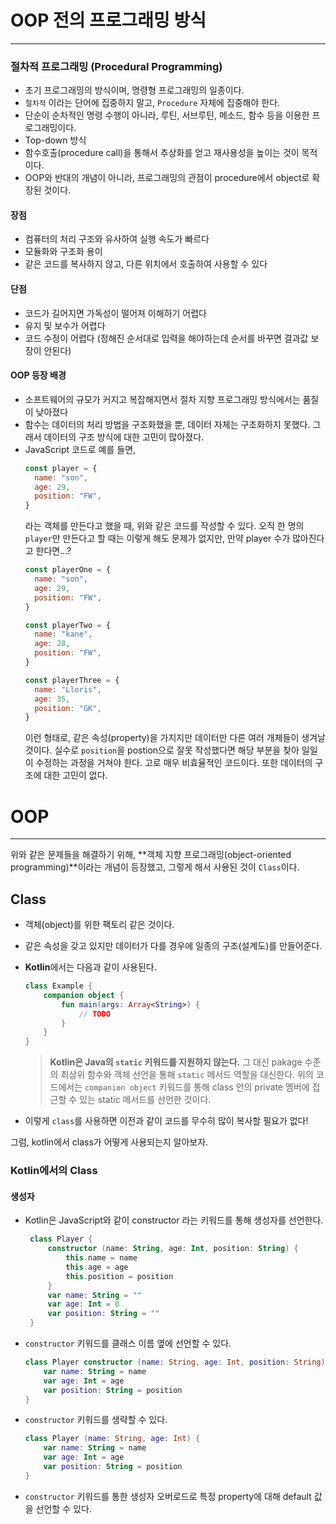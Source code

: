 <!-- title: [mobile-study] week1. 객체지향 -->
# OOP 전의 프로그래밍 방식
---
### 절차적 프로그래밍 (Procedural Programming)
- 초기 프로그래밍의 방식이며, 명령형 프로그래밍의 일종이다.
- `절차적` 이라는 단어에 집중하지 말고, `Procedure` 자체에 집중해야 한다.
- 단순이 순차적인 명령 수행이 아니라, 루틴, 서브루틴, 메소드, 함수 등을 이용한 프로그래밍이다.
- Top-down 방식
- 함수호출(procedure call)을 통해서 추상화를 얻고 재사용성을 높이는 것이 목적이다.
- OOP와 반대의 개념이 아니라, 프로그래밍의 관점이 procedure에서 object로 확장된 것이다.
#### 장점
- 컴퓨터의 처리 구조와 유사하여 실행 속도가 빠르다
- 모듈화와 구조화 용이
- 같은 코드를 복사하지 않고, 다른 위치에서 호출하여 사용할 수 있다
#### 단점
- 코드가 길어지면 가독성이 떨어져 이해하기 어렵다
- 유지 및 보수가 어렵다
- 코드 수정이 어렵다 (정해진 순서대로 입력을 해야하는데 순서를 바꾸면 결과값 보장이 안된다)

#### OOP 등장 배경
- 소프트웨어의 규모가 커지고 복잡해지면서 절차 지향 프로그래밍 방식에서는 품질이 낮아졌다
- 함수는 데이터의 처리 방법을 구조화했을 뿐, 데이터 자체는 구조화하지 못했다. 그래서 데이터의 구조 방식에 대한 고민이 많아졌다.
- JavaScript 코드로 예를 들면,
  ```javascript
  const player = {
    name: "son",
    age: 29,
    position: "FW",
  }
  ```
  라는 객체를 만든다고 했을 때, 위와 같은 코드를 작성할 수 있다.
  오직 한 명의 `player`만 만든다고 할 때는 이렇게 해도 문제가 없지만, 만약 player 수가 많아진다고 한다면...?
  ```javascript
  const playerOne = {
    name: "son",
    age: 29,
    position: "FW",
  }

  const playerTwo = {
    name: "kane",
    age: 28,
    position: "FW",
  }

  const playerThree = {
    name: "Lloris",
    age: 35,
    position: "GK",
  }
  ```
  이런 형태로, 같은 속성(property)을 가지지만 데이터만 다른 여러 개체들이 생겨날 것이다. 실수로 `position`을 postion으로 잘못 작성했다면 해당 부분을 찾아 일일이 수정하는 과정을 거쳐야 한다. 고로 매우 비효율적인 코드이다. 또한 데이터의 구조에 대한 고민이 없다.

# OOP
---
위와 같은 문제들을 해결하기 위해, **객체 지향 프로그래밍(object-oriented programming)**이라는 개념이 등장했고, 그렇게 해서 사용된 것이 `Class`이다.
## Class
- 객체(object)를 위한 팩토리 같은 것이다.
- 같은 속성을 갖고 있지만 데이터가 다를 경우에 일종의 구조(설계도)를 만들어준다.
- **Kotlin**에서는 다음과 같이 사용된다.
  ```kotlin
  class Example {
      companion object {
          fun main(args: Array<String>) {
              // TODO
          }
      }
  }
  ```
  >**Kotlin은 Java의 `static` 키워드를 지원하지 않는다.**
  >그 대신 pakage 수준의 최상위 함수와 객체 선언을 통해 `static` 메서드 역할을 대신한다.
  >위의 코드에서는 `companion object` 키워드를 통해 class 안의 private 멤버에 접근할 수 있는 static 메서드를 선언한 것이다.
  
- 이렇게 `class`를 사용하면 이전과 같이 코드를 무수히 많이 복사할 필요가 없다!

그럼, kotlin에서 class가 어떻게 사용되는지 알아보자.

### Kotlin에서의 Class
#### 생성자
- Kotlin은 JavaScript와 같이 constructor 라는 키워드를 통해 생성자를 선언한다.
  ```kotlin
   class Player {
       constructor (name: String, age: Int, position: String) {
           this.name = name
           this.age = age
           this.position = position
       }
       var name: String = ""
       var age: Int = 0
       var position: String = ""
   }
   ```
- `constructor` 키워드를 클래스 이름 옆에 선언할 수 있다.
  ```Kotlin
  class Player constructor (name: String, age: Int, position: String) {
      var name: String = name
      var age: Int = age
      var position: String = position
  }
  ```
- `constructor` 키워드를 생략할 수 있다.
  ```kotlin
  class Player (name: String, age: Int) {
      var name: String = name
      var age: Int = age
      var position: String = position
  }
  ```
- `constructor` 키워드를 통한 생성자 오버로드로 특정 property에 대해 default 값을 선언할 수 있다.